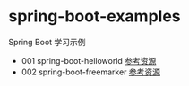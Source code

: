 # spring-boot-examples
Spring Boot 学习示例

- 001 spring-boot-helloworld  [参考资源](http://www.ityouknow.com/springboot/2016/01/06/spring-boot-quick-start.html)
- 002 spring-boot-freemarker  [参考资源](http://freemarker.foofun.cn)

